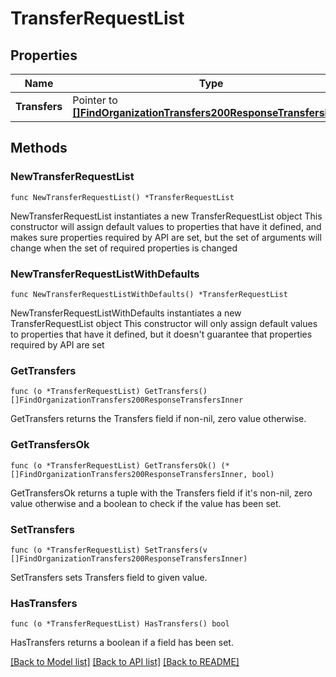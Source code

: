 # TransferRequestList

## Properties

Name | Type | Description | Notes
------------ | ------------- | ------------- | -------------
**Transfers** | Pointer to [**[]FindOrganizationTransfers200ResponseTransfersInner**](FindOrganizationTransfers200ResponseTransfersInner.md) |  | [optional] 

## Methods

### NewTransferRequestList

`func NewTransferRequestList() *TransferRequestList`

NewTransferRequestList instantiates a new TransferRequestList object
This constructor will assign default values to properties that have it defined,
and makes sure properties required by API are set, but the set of arguments
will change when the set of required properties is changed

### NewTransferRequestListWithDefaults

`func NewTransferRequestListWithDefaults() *TransferRequestList`

NewTransferRequestListWithDefaults instantiates a new TransferRequestList object
This constructor will only assign default values to properties that have it defined,
but it doesn't guarantee that properties required by API are set

### GetTransfers

`func (o *TransferRequestList) GetTransfers() []FindOrganizationTransfers200ResponseTransfersInner`

GetTransfers returns the Transfers field if non-nil, zero value otherwise.

### GetTransfersOk

`func (o *TransferRequestList) GetTransfersOk() (*[]FindOrganizationTransfers200ResponseTransfersInner, bool)`

GetTransfersOk returns a tuple with the Transfers field if it's non-nil, zero value otherwise
and a boolean to check if the value has been set.

### SetTransfers

`func (o *TransferRequestList) SetTransfers(v []FindOrganizationTransfers200ResponseTransfersInner)`

SetTransfers sets Transfers field to given value.

### HasTransfers

`func (o *TransferRequestList) HasTransfers() bool`

HasTransfers returns a boolean if a field has been set.


[[Back to Model list]](../README.md#documentation-for-models) [[Back to API list]](../README.md#documentation-for-api-endpoints) [[Back to README]](../README.md)


